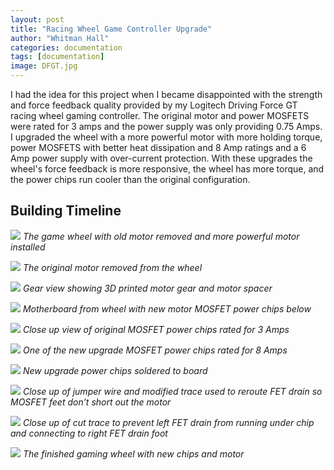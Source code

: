 ```yaml
---
layout: post
title: "Racing Wheel Game Controller Upgrade"
author: "Whitman Hall"
categories: documentation
tags: [documentation]
image: DFGT.jpg
---
```


I had the idea for this project when I became disappointed with the strength and force feedback quality provided by my Logitech Driving Force GT racing wheel gaming controller. The original motor and power MOSFETS were rated for 3 amps and the power supply was only providing 0.75 Amps. I upgraded the wheel with a more powerful motor with more holding torque, power MOSFETS with better heat dissipation and 8 Amp ratings and a 6 Amp power supply with over-current protection. With these upgrades the wheel's force feedback is more responsive, the wheel has more torque, and the power chips run cooler than the original configuration.

## Building Timeline
![](/assets/img/DFGTwithmotor.jpg)
*The game wheel with old motor removed and more powerful motor installed*

![](/assets/img/DFGToldmotor.jpg)
*The original motor removed from the wheel*

![](/assets/img/DFGTgearscloseup.jpg)
*Gear view showing 3D printed motor gear and motor spacer*

![](/assets/img/DFGTBoard.jpg)
*Motherboard from wheel with new motor MOSFET power chips below*

![](/assets/img/DFGToldchips.jpg)
*Close up view of original MOSFET power chips rated for 3 Amps*

![](/assets/img/DFGTnewchip.jpg)
*One of the new upgrade MOSFET power chips rated for 8 Amps*

![](/assets/img/DFGTnewchips.jpg)
*New upgrade power chips soldered to board*

![](/assets/img/DFGTjumperwire.jpg)
*Close up of jumper wire and modified trace used to reroute FET drain so MOSFET feet don’t short out the motor*

![](/assets/img/DFGTcuttrace.jpg)
*Close up of cut trace to prevent left FET drain from running under chip and connecting to right FET drain foot*

![](/assets/img/DFGT.jpg)
*The finished gaming wheel with new chips and motor*
